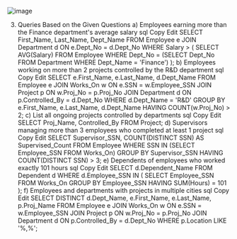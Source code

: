 ![image](https://github.com/user-attachments/assets/3755b674-a048-46f4-8203-11b9c9664f4b)




3. Queries Based on the Given Questions
a) Employees earning more than the Finance department's average salary
sql
Copy
Edit
SELECT First_Name, Last_Name, Dept_Name 
FROM Employee e
JOIN Department d ON e.Dept_No = d.Dept_No
WHERE Salary > (
    SELECT AVG(Salary) 
    FROM Employee 
    WHERE Dept_No = (SELECT Dept_No FROM Department WHERE Dept_Name = 'Finance')
);
b) Employees working on more than 2 projects controlled by the R&D department
sql
Copy
Edit
SELECT e.First_Name, e.Last_Name, d.Dept_Name
FROM Employee e
JOIN Works_On w ON e.SSN = w.Employee_SSN
JOIN Project p ON w.Proj_No = p.Proj_No
JOIN Department d ON p.Controlled_By = d.Dept_No
WHERE d.Dept_Name = 'R&D'
GROUP BY e.First_Name, e.Last_Name, d.Dept_Name
HAVING COUNT(w.Proj_No) > 2;
c) List all ongoing projects controlled by departments
sql
Copy
Edit
SELECT Proj_Name, Controlled_By 
FROM Project;
d) Supervisors managing more than 3 employees who completed at least 1 project
sql
Copy
Edit
SELECT Supervisor_SSN, COUNT(DISTINCT SSN) AS Supervised_Count
FROM Employee
WHERE SSN IN (SELECT Employee_SSN FROM Works_On)
GROUP BY Supervisor_SSN
HAVING COUNT(DISTINCT SSN) > 3;
e) Dependents of employees who worked exactly 101 hours
sql
Copy
Edit
SELECT d.Dependent_Name 
FROM Dependent d
WHERE d.Employee_SSN IN (
    SELECT Employee_SSN 
    FROM Works_On 
    GROUP BY Employee_SSN
    HAVING SUM(Hours) = 101
);
f) Employees and departments with projects in multiple cities
sql
Copy
Edit
SELECT DISTINCT d.Dept_Name, e.First_Name, e.Last_Name, p.Proj_Name
FROM Employee e
JOIN Works_On w ON e.SSN = w.Employee_SSN
JOIN Project p ON w.Proj_No = p.Proj_No
JOIN Department d ON p.Controlled_By = d.Dept_No
WHERE p.Location LIKE '%,%';
